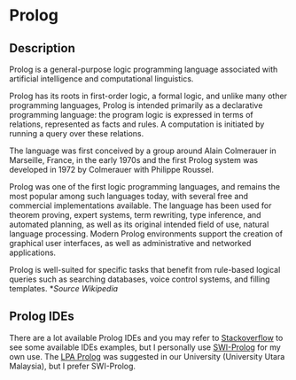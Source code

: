 # Prolog

## Description

Prolog is a general-purpose logic programming language associated with artificial intelligence and computational linguistics.

Prolog has its roots in first-order logic, a formal logic, and unlike many other programming languages, Prolog is intended primarily as a declarative programming language: the program logic is expressed in terms of relations, represented as facts and rules. A computation is initiated by running a query over these relations. 

The language was first conceived by a group around Alain Colmerauer in Marseille, France, in the early 1970s and the first Prolog system was developed in 1972 by Colmerauer with Philippe Roussel. 

Prolog was one of the first logic programming languages, and remains the most popular among such languages today, with several free and commercial implementations available. The language has been used for theorem proving, expert systems, term rewriting, type inference, and automated planning, as well as its original intended field of use, natural language processing. Modern Prolog environments support the creation of graphical user interfaces, as well as administrative and networked applications.

Prolog is well-suited for specific tasks that benefit from rule-based logical queries such as searching databases, voice control systems, and filling templates. **Source* *Wikipedia*

## Prolog IDEs 
There are a lot available Prolog IDEs and you may refer to [Stackoverflow](https://stackoverflow.com/questions/5277263/good-ide-to-get-started-with-prolog) to see some available IDEs examples, but I personally use [SWI-Prolog](http://www.swi-prolog.org/) for my own use. The [LPA Prolog](http://www.lpa.co.uk/) was suggested in our University (University Utara Malaysia), but I prefer SWI-Prolog. 


